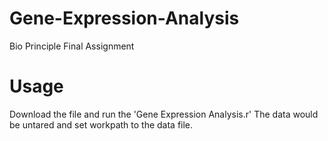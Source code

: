 # Gene-Expression-Analysis
Bio Principle Final Assignment
# Usage
Download the file and run the 'Gene Expression Analysis.r'
The data would be untared and set workpath to the data file.
